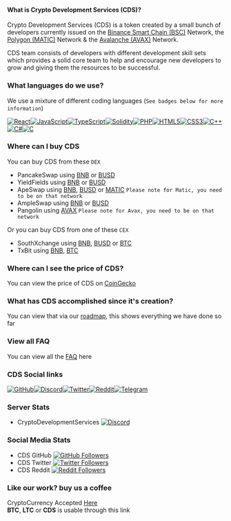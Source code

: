 #### What is Crypto Development Services (CDS)? 

Crypto Development Services (CDS) is a token created by a small bunch of developers currently issued on the [Binance Smart Chain (BSC)](https://cryptodevelopmentservices.github.io/CDS_MetaMask_Connector/) Network, the [Polygon (MATIC)](https://cryptodevelopmentservices.github.io/CDS_MetaMask_Connector_MATIC/) Network & the [Avalanche (AVAX)](https://cryptodevelopmentservices.github.io/CDS_MetaMask_Connector_AVAX/) Network.

CDS team consists of developers with different development skill sets which provides a solid core team to help and encourage new developers to grow and giving them the resources to be successful.

### What languages do we use?
We use a mixture of different coding languages (`See badges below for more information`)

[![React](https://img.shields.io/badge/react-%2320232a.svg?style=for-the-badge&logo=react&logoColor=%2361DAFB)](https://github.com/orgs/CryptoDevelopmentServices/repositories?q=&type=all&language=react&sort=)[![JavaScript](https://img.shields.io/badge/javascript-%23323330.svg?style=for-the-badge&logo=javascript&logoColor=%23F7DF1E)](https://github.com/orgs/CryptoDevelopmentServices/repositories?q=&type=all&language=javascript&sort=)[![TypeScript](https://img.shields.io/badge/typescript-%23007ACC.svg?style=for-the-badge&logo=typescript&logoColor=white)](https://github.com/orgs/CryptoDevelopmentServices/repositories?q=&type=all&language=typescript&sort=)[![Solidity](https://img.shields.io/badge/Solidity-%23363636.svg?style=for-the-badge&logo=solidity&logoColor=white)](https://github.com/orgs/CryptoDevelopmentServices/repositories?q=&type=all&language=solidity&sort=)[![PHP](https://img.shields.io/badge/php-%23777BB4.svg?style=for-the-badge&logo=php&logoColor=white)](https://github.com/orgs/CryptoDevelopmentServices/repositories?q=&type=all&language=php&sort=)[![HTML5](https://img.shields.io/badge/html5-%23E34F26.svg?style=for-the-badge&logo=html5&logoColor=white)](https://github.com/orgs/CryptoDevelopmentServices/repositories?q=&type=all&language=html&sort=)[![CSS3](https://img.shields.io/badge/css3-%231572B6.svg?style=for-the-badge&logo=css3&logoColor=white)](https://github.com/orgs/CryptoDevelopmentServices/repositories?q=&type=all&language=css&sort=)[![C++](https://img.shields.io/badge/c++-%2300599C.svg?style=for-the-badge&logo=c%2B%2B&logoColor=white)](https://github.com/orgs/CryptoDevelopmentServices/repositories?q=&type=all&language=c++&sort=)[![C#](https://img.shields.io/badge/c%23-%23239120.svg?style=for-the-badge&logo=c-sharp&logoColor=white)](https://github.com/orgs/CryptoDevelopmentServices/repositories?q=&type=all&language=c#&sort=)[![C](https://img.shields.io/badge/c-%2300599C.svg?style=for-the-badge&logo=c&logoColor=white)](https://github.com/orgs/CryptoDevelopmentServices/repositories?q=&type=all&language=c&sort=)

### Where can I buy CDS
You can buy CDS from these `DEX`
* PancakeSwap using [BNB](https://pancakeswap.finance/swap?inputCurrency=0xbb4cdb9cbd36b01bd1cbaebf2de08d9173bc095c&outputCurrency=0x23f07a1c03e7c6d0c88e0e05e79b6e3511073fd5) or [BUSD](https://pancakeswap.finance/swap?inputCurrency=0xe9e7cea3dedca5984780bafc599bd69add087d56&outputCurrency=0x23f07a1c03e7c6d0c88e0e05e79b6e3511073fd5)
* YieldFields using [BNB](https://yieldfields.finance/swap?inputCurrency=0xbb4cdb9cbd36b01bd1cbaebf2de08d9173bc095c&outputCurrency=0x23f07a1c03e7c6d0c88e0e05e79b6e3511073fd5) or [BUSD](https://yieldfields.finance/swap?inputCurrency=0xe9e7cea3dedca5984780bafc599bd69add087d56&outputCurrency=0x23f07a1c03e7c6d0c88e0e05e79b6e3511073fd5)
* ApeSwap using [BNB](https://apeswap.finance/swap?inputCurrency=0xbb4cdb9cbd36b01bd1cbaebf2de08d9173bc095c&outputCurrency=0x23f07a1c03e7c6d0c88e0e05e79b6e3511073fd5), [BUSD](https://apeswap.finance/swap?inputCurrency=0xe9e7cea3dedca5984780bafc599bd69add087d56&outputCurrency=0x23f07a1c03e7c6d0c88e0e05e79b6e3511073fd5) or [MATIC](https://apeswap.finance/swap?outputCurrency=0x23f07a1c03e7c6d0c88e0e05e79b6e3511073fd5) `Please note for Matic, you need to be on that network` 
* AmpleSwap using [BNB](https://ampleswap.com/swap?inputCurrency=0xbb4cdb9cbd36b01bd1cbaebf2de08d9173bc095c&outputCurrency=0x23f07a1c03e7c6d0c88e0e05e79b6e3511073fd5) or [BUSD](https://ampleswap.com/swap?inputCurrency=0xe9e7cea3dedca5984780bafc599bd69add087d56&outputCurrency=0x23f07a1c03e7c6d0c88e0e05e79b6e3511073fd5)
* Pangolin using [AVAX](https://app.pangolin.exchange/#/swap?outputCurrency=0x23f07a1c03e7c6d0c88e0e05e79b6e3511073fd5) `Please note for Avax, you need to be on that network` 

Or you can buy CDS from one of these `CEX`
* SouthXchange using [BNB](https://main.southxchange.com/Market/Book/CDS/BNB
), [BUSD](https://main.southxchange.com/Market/Book/CDS/BUSD) or [BTC](https://main.southxchange.com/Market/Book/CDS/BTC)
* TxBit using [BNB](https://txbit.io/Trade/CDS/BNB
), [BTC](https://txbit.io/Trade/CDS/BTC) 

### Where can I see the price of CDS?
You can view the price of CDS on [CoinGecko](https://www.coingecko.com/en/coins/crypto-development-services)

### What has CDS accomplished since it's creation?
You can view that via our [roadmap](https://www.cryptodevservices.com/roadmap.html), this shows everything we have done so far

### View all FAQ
You can view all the [FAQ](https://www.cryptodevservices.com/faq.html) here

### CDS Social links
[![GitHub](https://img.shields.io/badge/GitHub-100000?style=for-the-badge&logo=github&logoColor=white)](https://github.com/CryptoDevelopmentServices)[![Discord](https://img.shields.io/badge/Discord-7289DA?style=for-the-badge&logo=discord&logoColor=white)](https://discord.gg/xUZNT9Zzcp)[![Twitter](https://img.shields.io/badge/Twitter-1DA1F2?style=for-the-badge&logo=twitter&logoColor=white)](https://twitter.com/CryptoDevelopm3)[![Reddit](https://img.shields.io/badge/Reddit-FF4500?style=for-the-badge&logo=reddit&logoColor=white)](https://www.reddit.com/r/CryptoDevelopment_CDS)[![Telegram](https://img.shields.io/badge/Telegram-2CA5E0?style=for-the-badge&logo=telegram&logoColor=white)](https://t.me/CryptoDevelopmentService)

### Server Stats
* CryptoDevelopmentServices [![Discord](https://img.shields.io/discord/820375466271178762)](https://discord.gg/xUZNT9Zzcp) 

### Social Media Stats
* CDS GitHub [![GitHub Followers](https://img.shields.io/github/followers/CryptoDevelopmentServices?style=social)](https://github.com/CryptoDevelopmentServices)
* CDS Twitter [![Twitter Followers](https://img.shields.io/twitter/follow/CryptoDevelopm3?style=social)](https://twitter.com/CryptoDevelopm3)
* CDS Reddit [![Reddit Followers](https://img.shields.io/reddit/subreddit-subscribers/CryptoDevelopment_CDS?style=social)](https://www.reddit.com/r/CryptoDevelopment_CDS)


### Like our work? buy us a coffee
CryptoCurrency Accepted [Here](https://cryptocurrencycheckout.com/donate/PQQBaSL7u1)  
**__BTC__**, **__LTC__** or **__CDS__** is usable through this link
